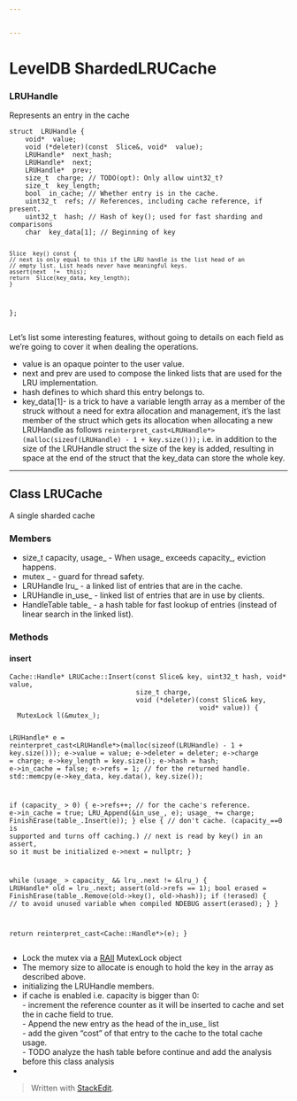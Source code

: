 ```yaml
---


---
```


<h1 id="leveldb-shardedlrucache">LevelDB ShardedLRUCache</h1>
<h3 id="lruhandle">LRUHandle</h3>
<p>Represents an entry in the cache</p>
<pre><code>struct  LRUHandle {
	void*  value;
	void (*deleter)(const  Slice&amp;, void*  value);
	LRUHandle*  next_hash;
	LRUHandle*  next;
	LRUHandle*  prev;
	size_t  charge; // TODO(opt): Only allow uint32_t?
	size_t  key_length;
	bool  in_cache; // Whether entry is in the cache.
	uint32_t  refs; // References, including cache reference, if present.
	uint32_t  hash; // Hash of key(); used for fast sharding and comparisons
	char  key_data[1]; // Beginning of key

	Slice  key() const {
	// next is only equal to this if the LRU handle is the list head of an
	// empty list. List heads never have meaningful keys.
	assert(next  !=  this);
	return  Slice(key_data, key_length);
	}
};
</code></pre>
<p>Let’s list some interesting features, without going to details on each field as we’re going to cover it when dealing the operations.</p>
<ul>
<li>value is an opaque pointer to the user value.</li>
<li>next and prev are used to compose the linked lists that are used for the LRU implementation.</li>
<li>hash defines to which shard this entry belongs to.</li>
<li>key_data[1]- is a trick to have a variable length array as a member of the struck without a need for extra allocation and management, it’s the last member of the struct which gets its allocation when allocating a new LRUHandle as follows <code>reinterpret_cast&lt;LRUHandle*&gt;(malloc(sizeof(LRUHandle) - 1 + key.size()));</code> i.e. in addition to the size of the LRUHandle struct the size of the key is added, resulting in space at the end of the struct that the key_data can store the whole key.</li>
</ul>
<hr>
<h2 id="class-lrucache">Class LRUCache</h2>
<p>A single sharded cache</p>
<h3 id="members">Members</h3>
<ul>
<li>size_t capacity, usage_ - When usage_ exceeds capacity_, eviction happens.</li>
<li>mutex _ - guard for thread safety.</li>
<li>LRUHandle  lru_ - a linked list of entries that are in the cache.</li>
<li>LRUHandle  in_use_ - linked list of entries that are in use by clients.</li>
<li>HandleTable  table_ - a hash table for fast lookup of entries (instead of linear search in the linked list).</li>
</ul>
<h3 id="methods">Methods</h3>
<h4 id="insert">insert</h4>
<pre><code>Cache::Handle* LRUCache::Insert(const Slice&amp; key, uint32_t hash, void* value,
                                size_t charge,
                                void (*deleter)(const Slice&amp; key,
                                                void* value)) {
  MutexLock l(&amp;mutex_);

  LRUHandle* e =
      reinterpret_cast&lt;LRUHandle*&gt;(malloc(sizeof(LRUHandle) - 1 + key.size()));
  e-&gt;value = value;
  e-&gt;deleter = deleter;
  e-&gt;charge = charge;
  e-&gt;key_length = key.size();
  e-&gt;hash = hash;
  e-&gt;in_cache = false;
  e-&gt;refs = 1;  // for the returned handle.
  std::memcpy(e-&gt;key_data, key.data(), key.size());

  if (capacity_ &gt; 0) {
    e-&gt;refs++;  // for the cache's reference.
    e-&gt;in_cache = true;
    LRU_Append(&amp;in_use_, e);
    usage_ += charge;
    FinishErase(table_.Insert(e));
  } else {  // don't cache. (capacity_==0 is supported and turns off caching.)
    // next is read by key() in an assert, so it must be initialized
    e-&gt;next = nullptr;
  }

  while (usage_ &gt; capacity_ &amp;&amp; lru_.next != &amp;lru_) {
    LRUHandle* old = lru_.next;
    assert(old-&gt;refs == 1);
    bool erased = FinishErase(table_.Remove(old-&gt;key(), old-&gt;hash));
    if (!erased) {  // to avoid unused variable when compiled NDEBUG
      assert(erased);
    }
  }

  return reinterpret_cast&lt;Cache::Handle*&gt;(e);
}
</code></pre>
<ul>
<li>Lock the mutex via a <a href="https://en.cppreference.com/w/cpp/language/raii">RAII</a> MutexLock object</li>
<li>The memory size to allocate is enough to hold the key in the array as described above.</li>
<li>initializing the LRUHandle members.</li>
<li>if cache is enabled i.e. capacity is bigger than 0:<br>
- increment the reference counter as it will be inserted to cache and set the in cache field to true.<br>
-  Append the new entry as the head of the in_use_ list<br>
- add the given “cost” of that entry to the cache to the total cache usage.<br>
- TODO analyze the hash table before continue and add the analysis before this class analysis</li>
<li></li>
</ul>
<blockquote>
<p>Written with <a href="https://stackedit.io/">StackEdit</a>.</p>
</blockquote>

